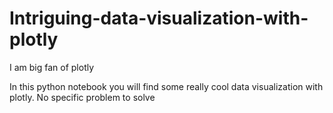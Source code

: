 # Intriguing-data-visualization-with-plotly
I am big fan of plotly

In this python notebook you will find some really cool data visualization with plotly. No specific problem to solve
